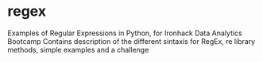 # regex
Examples of Regular Expressions in Python, for Ironhack Data Analytics Bootcamp
Contains description of the different sintaxis for RegEx, re library methods, simple examples and a challenge
